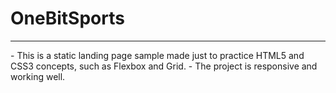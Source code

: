 # OneBitSports 
<hr>
- This is a static landing page sample made just to practice HTML5 and CSS3 concepts, such as Flexbox and Grid.
- The project is responsive and working well. 
